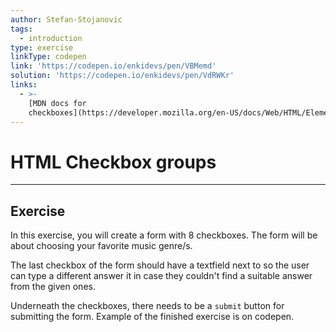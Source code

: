 ```yaml
---
author: Stefan-Stojanovic
tags:
  - introduction
type: exercise
linkType: codepen
link: 'https://codepen.io/enkidevs/pen/VBMemd'
solution: 'https://codepen.io/enkidevs/pen/VdRWKr'
links:
  - >-
    [MDN docs for
    checkboxes](https://developer.mozilla.org/en-US/docs/Web/HTML/Element/input/checkbox){website}
---
```


# HTML Checkbox groups


---

## Exercise

In this exercise, you will create a form with 8 checkboxes. The form will be about choosing your favorite music genre/s.

The last checkbox of the form should have a textfield next to so the user can type a different answer it in case they couldn't find a suitable answer from the given ones.

Underneath the checkboxes, there needs to be a `submit` button for submitting the form. Example of the finished exercise is on codepen.
